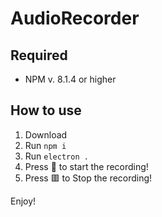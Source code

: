 # AudioRecorder
## Required
* NPM v. 8.1.4 or higher
## How to use
1. Download
1. Run `npm i`
1. Run `electron .`
1. Press 🔴 to start the recording!
1. Press 🟥 to Stop the recording!


Enjoy!
